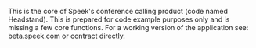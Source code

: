 This is the core of Speek's conference calling product (code named Headstand). This is prepared for code example purposes only and is missing a few core functions. For a working version of the application see: beta.speek.com or contract directly. 